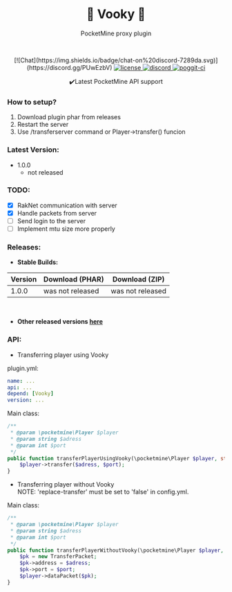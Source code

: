 
<h1 align="center"> 🔗 Vooky 🔗</h1>


<p align="center"> PocketMine proxy plugin </p>
<br>

<p align="center">
    [![Chat](https://img.shields.io/badge/chat-on%20discord-7289da.svg)](https://discord.gg/PUwEzbV) 
    <a href="https://github.com/VookyTeam/Vooky/blob/master/LICENSE">
        <img src="https://img.shields.io/github/license/mashape/apistatus.svg" alt="license">
    </a>
    <a href="https://discord.gg/w9CSdVg">
        <img src="https://img.shields.io/badge/chat-on%20discord-blue.svg" alt="discord">
    </a>
    <a href="https://poggit.pmmp.io/ci/VookyTeam/Vooky/Vooky">
        <img src="https://poggit.pmmp.io/ci.shield/VookyTeam/Vooky/Vooky" alt="poggit-ci">
    </a>
</p>

<p align="center"> ✔️Latest PocketMine API support </p>


### How to setup?
1) Download plugin phar from releases
2) Restart the server
3) Use /transferserver command or Player->transfer() funcion


### Latest Version:
- 1.0.0
	- not released
	
### TODO:
- [x] RakNet communication with server
- [x] Handle packets from server
- [ ] Send login to the server
- [ ] Implement mtu size more properly

### Releases:

- **Stable Builds:**

| Version | Download (PHAR) | Download (ZIP) |
| ------- | --------------- | -------------- |
| 1.0.0 | was not released | was not released |

<br>

- **Other released versions [here](https://github.com/VookyTeam/Vooky/releases)**

### API:

- Transferring player using Vooky

plugin.yml:
```yaml
name: ...
api: ...
depend: [Vooky]
version: ...
```

Main class:
```php
/**  
 * @param \pocketmine\Player $player  
 * @param string $adress  
 * @param int $port  
 */
public function transferPlayerUsingVooky(\pocketmine\Player $player, string $adress, int $port): void {  
	$player->transfer($adress, $port);  
}
```

- Transferring player without Vooky<br>
NOTE: 'replace-transfer' must be set to 'false' in config.yml.

Main class:
```php
/**  
 * @param \pocketmine\Player $player  
 * @param string $adress  
 * @param int $port  
 */
public function transferPlayerWithoutVooky(\pocketmine\Player $player, string $adress, int $port): void {  
	$pk = new TransferPacket;  
	$pk->address = $adress;  
	$pk->port = $port;  
	$player->dataPacket($pk);  
}
```
